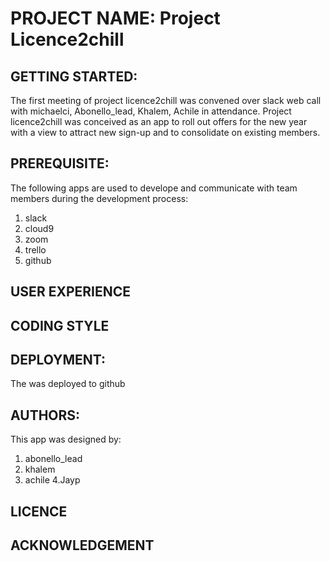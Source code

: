 # PROJECT NAME: Project Licence2chill

## GETTING STARTED:
The first meeting of project licence2chill was convened over slack web call with michaelci, Abonello_lead, Khalem, 
Achile in attendance. Project licence2chill was conceived as an app to roll out offers for the new year
with a view to attract new sign-up and to consolidate on existing members.

## PREREQUISITE:
The following apps are used to develope and communicate with team members during the development process:
1. slack
2. cloud9
3. zoom
4. trello
5. github

## USER EXPERIENCE

## CODING STYLE

## DEPLOYMENT:
The was deployed to github

## AUTHORS:
This app was designed by:
1. abonello_lead
2. khalem
3. achile
4.Jayp

## LICENCE

## ACKNOWLEDGEMENT